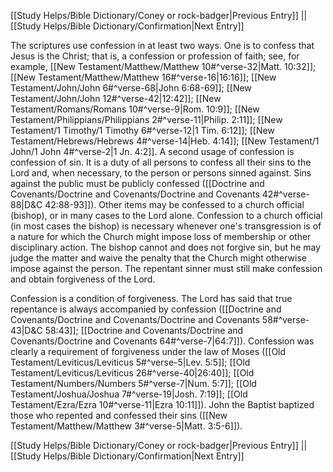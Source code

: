 [[Study Helps/Bible Dictionary/Coney or rock-badger|Previous Entry]]  ||  [[Study Helps/Bible Dictionary/Confirmation|Next Entry]]

 The scriptures use confession in at least two ways. One is to confess that Jesus is the Christ; that is, a confession or profession of faith; see, for example, [[New Testament/Matthew/Matthew 10#^verse-32|Matt. 10:32]]; [[New Testament/Matthew/Matthew 16#^verse-16|16:16]]; [[New Testament/John/John 6#^verse-68|John 6:68-69]]; [[New Testament/John/John 12#^verse-42|12:42]]; [[New Testament/Romans/Romans 10#^verse-9|Rom. 10:9]]; [[New Testament/Philippians/Philippians 2#^verse-11|Philip. 2:11]]; [[New Testament/1 Timothy/1 Timothy 6#^verse-12|1 Tim. 6:12]]; [[New Testament/Hebrews/Hebrews 4#^verse-14|Heb. 4:14]]; [[New Testament/1 John/1 John 4#^verse-2|1 Jn. 4:2]]. A second usage of confession is confession of sin. It is a duty of all persons to confess all their sins to the Lord and, when necessary, to the person or persons sinned against. Sins against the public must be publicly confessed ([[Doctrine and Covenants/Doctrine and Covenants/Doctrine and Covenants 42#^verse-88|D&C 42:88-93]]). Other items may be confessed to a church official (bishop), or in many cases to the Lord alone. Confession to a church official (in most cases the bishop) is necessary whenever one's transgression is of a nature for which the Church might impose loss of membership or other disciplinary action. The bishop cannot and does not forgive sin, but he may judge the matter and waive the penalty that the Church might otherwise impose against the person. The repentant sinner must still make confession and obtain forgiveness of the Lord.

 Confession is a condition of forgiveness. The Lord has said that true repentance is always accompanied by confession ([[Doctrine and Covenants/Doctrine and Covenants/Doctrine and Covenants 58#^verse-43|D&C 58:43]]; [[Doctrine and Covenants/Doctrine and Covenants/Doctrine and Covenants 64#^verse-7|64:7]]). Confession was clearly a requirement of forgiveness under the law of Moses ([[Old Testament/Leviticus/Leviticus 5#^verse-5|Lev. 5:5]]; [[Old Testament/Leviticus/Leviticus 26#^verse-40|26:40]]; [[Old Testament/Numbers/Numbers 5#^verse-7|Num. 5:7]]; [[Old Testament/Joshua/Joshua 7#^verse-19|Josh. 7:19]]; [[Old Testament/Ezra/Ezra 10#^verse-11|Ezra 10:11]]). John the Baptist baptized those who repented and confessed their sins ([[New Testament/Matthew/Matthew 3#^verse-5|Matt. 3:5-6]]).

[[Study Helps/Bible Dictionary/Coney or rock-badger|Previous Entry]]  ||  [[Study Helps/Bible Dictionary/Confirmation|Next Entry]]